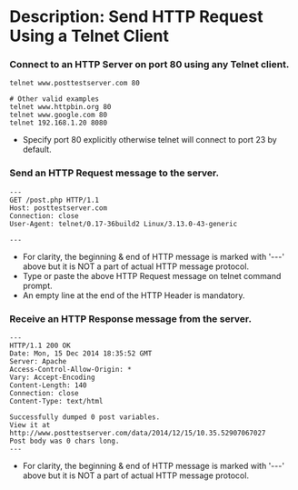 # Description: Send HTTP Request Using a Telnet Client

### Connect to an HTTP Server on port 80 using any Telnet client.
```
telnet www.posttestserver.com 80

# Other valid examples
telnet www.httpbin.org 80
telnet www.google.com 80
telnet 192.168.1.20 8080
```
- Specify port 80 explicitly otherwise telnet will connect to port 23 by default.

### Send an HTTP Request message to the server.
```
---
GET /post.php HTTP/1.1
Host: posttestserver.com
Connection: close
User-Agent: telnet/0.17-36build2 Linux/3.13.0-43-generic

---
```
- For clarity, the beginning & end of HTTP message is marked with '---' above but it is NOT a part of actual HTTP message protocol.
- Type or paste the above HTTP Request message on telnet command prompt.
- An empty line at the end of the HTTP Header is mandatory.

### Receive an HTTP Response message from the server.
```
---
HTTP/1.1 200 OK
Date: Mon, 15 Dec 2014 18:35:52 GMT
Server: Apache
Access-Control-Allow-Origin: *
Vary: Accept-Encoding
Content-Length: 140
Connection: close
Content-Type: text/html

Successfully dumped 0 post variables.
View it at http://www.posttestserver.com/data/2014/12/15/10.35.52907067027
Post body was 0 chars long.
---
```
- For clarity, the beginning & end of HTTP message is marked with '---' above but it is NOT a part of actual HTTP message protocol.
